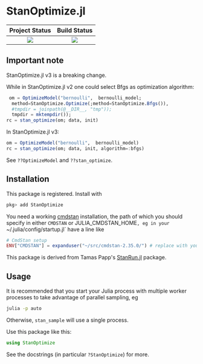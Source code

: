 # StanOptimize.jl

| **Project Status**          |  **Build Status** |
|:---------------------------:|:-----------------:|
|![][project-status-img] | ![][CI-build] |

[docs-dev-img]: https://img.shields.io/badge/docs-dev-blue.svg
[docs-dev-url]: https://stanjulia.github.io/StanOptimize.jl/latest

[docs-stable-img]: https://img.shields.io/badge/docs-stable-blue.svg
[docs-stable-url]: https://stanjulia.github.io/StanOptimize.jl/stable

[CI-build]: https://github.com/stanjulia/StanOptimize.jl/workflows/CI/badge.svg?branch=master

[issues-url]: https://github.com/stanjulia/StanOptimize.jl/issues

[project-status-img]: https://img.shields.io/badge/lifecycle-stable-green.svg

## Important note

StanOptimize.jl v3 is a breaking change.

While in StanOptimize.jl v2 one could select Bfgs as optimization algorithm:
```Julia
 om = OptimizeModel("bernoulli",  bernoulli_model;
  method=StanOptimize.Optimize(;method=StanOptimize.Bfgs()),
  #tmpdir = joinpath(@__DIR__, "tmp"));
  tmpdir = mktempdir());
rc = stan_optimize(om; data, init)
```

In StanOptimize.jl v3:
```Julia
om = OptimizeModel("bernoulli",  bernoulli_model)
rc = stan_optimize(om; data, init, algorithm=:bfgs)
```

See `??OptimizeModel` and `??stan_optimize`.

## Installation

This package is registered. Install with

```julia
pkg> add StanOptimize
```

You need a working [cmdstan](https://mc-stan.org/users/interfaces/cmdstan.html) installation, the path of which you should specify in either `CMDSTAN` or JULIA_CMDSTAN_HOME`, eg in your `~/.julia/config/startup.jl` have a line like
```julia
# CmdStan setup
ENV["CMDSTAN"] = expanduser("~/src/cmdstan-2.35.0/") # replace with your path
```

This package is derived from Tamas Papp's [StanRun.jl]() package.

## Usage

It is recommended that you start your Julia process with multiple worker processes to take advantage of parallel sampling, eg

```sh
julia -p auto
```

Otherwise, `stan_sample` will use a single process.

Use this package like this:

```julia
using StanOptimize
```

See the docstrings (in particular `?StanOptimize`) for more.
